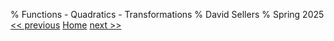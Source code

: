 % Functions - Quadratics - Transformations
% David Sellers
% Spring 2025
[<< previous]() [Home](../index.html) [next >>]()
